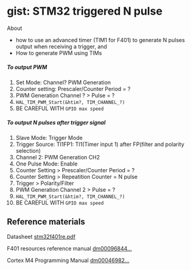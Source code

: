 # gist: STM32 triggered N pulse

About 

- how to use an advanced timer (TIM1 for F401) to generate N pulses output when receiving a trigger, and
- How to generate PWM using TIMs

##### To output PWM

1. Set Mode: Channel? PWM Generation
2. Counter setting: Prescaler/Counter Period = ?
3. PWM Generation Channel ? > Pulse = ?
4. `HAL_TIM_PWM_Start(&htim?, TIM_CHANNEL_?)`
5. BE CAREFUL WITH `GPIO max speed`

##### To output N pulses after trigger signal

1. Slave Mode: Trigger Mode
2. Trigger Source: TI1FP1: TI1(Timer input 1) after FP(filter and polarity selection)
3. Channel 2: PWM Generation CH2
4. One Pulse Mode: Enable
5. Counter Setting > Prescaler/Counter Period = ?
6. Counter Setting > Repeatition Counter = N pulse
7. Trigger > Polarity/Filter
8. PWM Generation Channel 2 > Pulse = ?
9. `HAL_TIM_PWM_Start(&htim?, TIM_CHANNEL_?)`
10. BE CAREFUL WITH `GPIO max speed`

## Reference materials

Datasheet [stm32f401re.pdf](./README-res/stm32f401re.pdf) 

F401 resources reference manual [dm00096844...](./README-res/dm00096844-stm32f401xbc-and-stm32f401xde-advanced-armbased-32bit-mcus-stmicroelectronics.pdf) 

Cortex M4 Programming Manual [dm00046982...](./README-res/dm00046982-stm32-cortexm4-mcus-and-mpus-programming-manual-stmicroelectronics.pdf) 